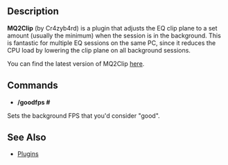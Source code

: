 ## Description

**MQ2Clip** (by Cr4zyb4rd) is a plugin that adjusts the EQ clip plane to a set amount (usually
the minimum) when the session is in the background. This is fantastic for multiple EQ sessions on the same PC, since it
reduces the CPU load by lowering the clip plane on all background sessions.

You can find the latest version of MQ2Clip [here](https://macroquest2.com/phpBB3/viewtopic.php?p=68483#68483).

## Commands

-   **/goodfps #**

  
Sets the background FPS that you'd consider "good".

## See Also

-   [Plugins](../documentation/macroquest2-plugins.md)



